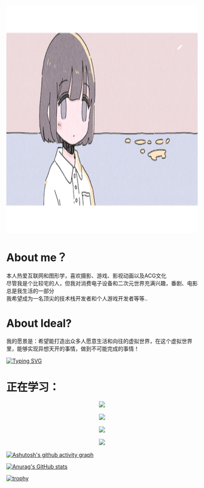 <img src="/img/19.gif" alt="alt text" width="100%" height="600px">



# About me？

<p>本人热爱互联网和图形学，喜欢摄影、游戏、影视动画以及ACG文化<br>
尽管我是个比较宅的人，但我对消费电子设备和二次元世界充满兴趣，番剧、电影总是我生活的一部分<br>
我希望成为一名顶尖的技术栈开发者和个人游戏开发者等等..</p>


# About Ideal?
我的愿景是：希望能打造出众多人愿意生活和向往的虚拟世界，在这个虚拟世界里，能够实现异想天开的事情，做到不可能完成的事情！

<a href="https://git.io/typing-svg"><img src="https://readme-typing-svg.demolab.com?font=Fira+Code&size=26&pause=1000&color=D97CF7&center=true&width=462&lines=%E5%B8%8C%E6%9C%9B%E4%BD%A0%E8%AF%BB%E5%88%B0%E8%BF%99%E5%8F%A5%E8%AF%9D%E7%9A%84%E6%97%B6%E5%80%99%E8%83%BD%E6%B0%B8%E8%BF%9C%E5%BC%80%E5%BF%83%EF%BC%81" alt="Typing SVG" /></a>



<!-- 技术栈图标 -->
<h1>正在学习：</h1>
<p align="center">
  <a href="https://skillicons.dev">
    <img src="https://skillicons.dev/icons?i=c,cpp,cs,java,python,go,js,html,css,ts" />
  </a>
</p>
<p align="center">
  <a href="https://skillicons.dev">
    <img src="https://skillicons.dev/icons?i=git,github,idea,clion,pycharm,webstorm,rider,visualstudio,vscode,linux,windows,ubuntu" />
  </a>
</p>
<p align="center">
  <a href="https://skillicons.dev">
    <img src="https://skillicons.dev/icons?i=npm,nodejs,cmake,dotnet,nginx,mysql,redis,docker,maven,qt" />
  </a>
</p>

<p align="center">
  <a href="https://skillicons.dev">
    <img src="https://skillicons.dev/icons?i=pr,ae,au,ps,godot,unreal,unity,blender" />
  </a>
</p>

[![Ashutosh's github activity graph](https://github-readme-activity-graph.vercel.app/graph?username=EchoLumi&bg_color=bdd1ff&color=a37ba0&line=9e4c98&point=000000&area=true&hide_border=true)](https://github.com/ashutosh00710/github-readme-activity-graph)

[![Anurag's GitHub stats](https://github-readme-stats.vercel.app/api?username=EchoLumi)](https://github.com/anuraghazra/github-readme-stats)

[![trophy](https://github-profile-trophy.vercel.app/?username=ryo-ma&theme=onedark)](https://github.com/ryo-ma/github-profile-trophy)

